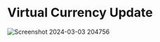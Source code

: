 # Virtual Currency Update


![Screenshot 2024-03-03 204756](https://github.com/Sahil8564/Module_Test_F3/assets/136605579/ef95f5fe-e4f5-4dfc-b9af-b006c26c06f8)
